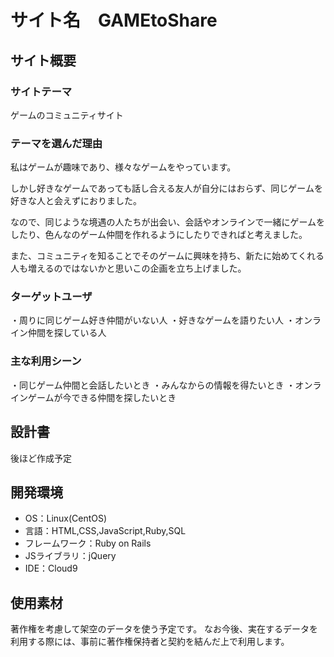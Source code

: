 # サイト名　GAMEtoShare

## サイト概要
### サイトテーマ
ゲームのコミュニティサイト
### テーマを選んだ理由

私はゲームが趣味であり、様々なゲームをやっています。

しかし好きなゲームであっても話し合える友人が自分にはおらず、同じゲームを好きな人と会えずにおりました。

なので、同じような境遇の人たちが出会い、会話やオンラインで一緒にゲームをしたり、色んなのゲーム仲間を作れるようにしたりできればと考えました。

また、コミュニティを知ることでそのゲームに興味を持ち、新たに始めてくれる人も増えるのではないかと思いこの企画を立ち上げました。

### ターゲットユーザ

・周りに同じゲーム好き仲間がいない人
・好きなゲームを語りたい人
・オンライン仲間を探している人

### 主な利用シーン

・同じゲーム仲間と会話したいとき
・みんなからの情報を得たいとき
・オンラインゲームが今できる仲間を探したいとき

## 設計書

後ほど作成予定

## 開発環境
- OS：Linux(CentOS)
- 言語：HTML,CSS,JavaScript,Ruby,SQL
- フレームワーク：Ruby on Rails
- JSライブラリ：jQuery
- IDE：Cloud9
​
## 使用素材

著作権を考慮して架空のデータを使う予定です。
なお今後、実在するデータを利用する際には、事前に著作権保持者と契約を結んだ上で利用します。